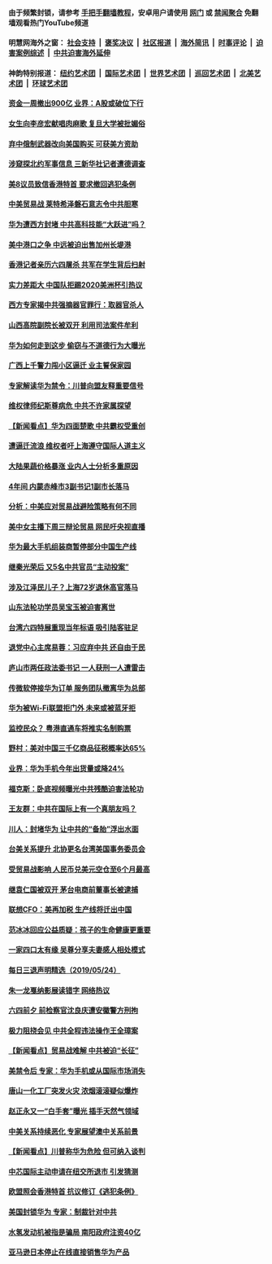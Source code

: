 #### 由于频繁封锁，请参考 [手把手翻墙教程](https://github.com/gfw-breaker/guides/wiki/)，安卓用户请使用 [网门](https://github.com/gfw-breaker/bn-android/blob/master/ogate.md?t=05261012) 或 [禁闻聚合](https://github.com/gfw-breaker/bn-android) 免翻墙观看热门YouTube频道 

#### 明慧网海外之窗：&nbsp;[社会支持](140.md?t=05261012) &nbsp;|&nbsp; [褒奖决议](282.md?t=05261012) &nbsp;|&nbsp; [社区报道](91.md?t=05261012) &nbsp;|&nbsp; [海外简讯](245.md?t=05261012) &nbsp;|&nbsp; [时事评论](251.md?t=05261012) &nbsp;|&nbsp; [迫害案例综述](328.md?t=05261012) &nbsp;|&nbsp; [中共迫害海外延伸](236.md?t=05261012) 

#### 神韵特别报道：&nbsp;[纽约艺术团](nf4778.md?t=05261012) &nbsp;|&nbsp; [国际艺术团](nf4780.md?t=05261012) &nbsp;|&nbsp; [世界艺术团](nf5951.md?t=05261012) &nbsp;|&nbsp; [巡回艺术团](nf4779.md?t=05261012) &nbsp;|&nbsp; [北美艺术团](nf1148019.md?t=05261012) &nbsp;|&nbsp; [环球艺术团](nf1299941.md?t=05261012)  

#### [资金一周撤出900亿 业界：A股或破位下行](../pages/nsc413/n11280381.md?t=05261012) 

#### [女生向李彦宏献唱肉麻歌 复旦大学被批媚俗](../pages/nsc413/n11280353.md?t=05261012) 

#### [弃中俄制武器改向美国购买 可获美方资助](../pages/nsc413/n11280416.md?t=05261012) 


#### [涉窥探北约军事信息 三新华社记者遭德调查](../pages/nsc413/n11280264.md?t=05261012) 

#### [美8议员致信香港特首 要求撤回逃犯条例](../pages/nsc413/n11280220.md?t=05261012) 

#### [中美贸易战 莱特希泽磐石意志令中共胆寒](../pages/nsc413/n11280196.md?t=05261012) 

#### [华为遭西方封堵 中共高科技能“大跃进”吗？](../pages/nsc413/n11279930.md?t=05261012) 

#### [美中港口之争 中远被迫出售加州长堤港](../pages/nsc413/n11280090.md?t=05261012) 

#### [香港记者亲历六四屠杀 共军在学生背后扫射](../pages/nsc413/n11279936.md?t=05261012) 

#### [实力差距大 中国队拒踢2020美洲杯引热议](../pages/nsc413/n11279992.md?t=05261012) 

#### [西方专家揭中共强摘器官罪行：取器官杀人](../pages/nsc413/n11279521.md?t=05261012) 

#### [山西高院副院长被双开 利用司法案件牟利](../pages/nsc413/n11280028.md?t=05261012) 

#### [华为如何走到这步 偷窃与不道德行为大曝光](../pages/nsc413/n11280027.md?t=05261012) 

#### [广西上千警力闯小区逼迁 业主誓保家园](../pages/nsc413/n11279707.md?t=05261012) 

#### [专家解读华为禁令：川普向盟友释重要信号](../pages/nsc413/n11279705.md?t=05261012) 

#### [维权律师纪斯尊病危 中共不许家属探望](../pages/nsc413/n11279925.md?t=05261012) 

#### [【新闻看点】华为四面楚歌 中共霸权受重创](../pages/nsc413/n11279794.md?t=05261012) 

#### [遭逼迁流浪 维权者吁上海遵守国际人道主义](../pages/nsc413/n11279821.md?t=05261012) 

#### [大陆果蔬价格暴涨 业内人士分析多重原因](../pages/nsc413/n11279792.md?t=05261012) 

#### [4年间 内蒙赤峰市3副书记1副市长落马](../pages/nsc413/n11279666.md?t=05261012) 

#### [分析：中美应对贸易战避险策略有何不同](../pages/nsc413/n11278526.md?t=05261012) 

#### [美中女主播下周三辩论贸易 网民吁央视直播](../pages/nsc413/n11278337.md?t=05261012) 

#### [华为最大手机组装商暂停部分中国生产线](../pages/nsc413/n11279669.md?t=05261012) 

#### [继秦光荣后 又5名中共官员“主动投案”](../pages/nsc413/n11279646.md?t=05261012) 

#### [涉及江泽民儿子？上海72岁退休高官落马](../pages/nsc413/n11279403.md?t=05261012) 


#### [山东法轮功学员吴宝玉被迫害离世](../pages/nsc413/n11279454.md?t=05261012) 

#### [台湾六四特展重现当年标语 吸引陆客驻足](../pages/nsc413/n11279395.md?t=05261012) 

#### [退党中心主席易蓉：习应弃中共 还自由于民](../pages/nsc413/n11201702.md?t=05261012) 

#### [庐山市两任政法委书记 一人获刑一人遭雷击](../pages/nsc413/n11277760.md?t=05261012) 

#### [传微软停接华为订单 服务团队撤离华为总部](../pages/nsc413/n11279320.md?t=05261012) 

#### [华为被Wi-Fi联盟拒门外 未来或被蓝牙拒](../pages/nsc413/n11279389.md?t=05261012) 

#### [监控民众？ 粤港直通车将推实名制购票](../pages/nsc413/n11279100.md?t=05261012) 

#### [野村：美对中国三千亿商品征税概率达65%](../pages/nsc413/n11279226.md?t=05261012) 

#### [业界：华为手机今年出货量或降24%](../pages/nsc413/n11278995.md?t=05261012) 

#### [福克斯：卧底视频曝光中共残酷迫害法轮功](../pages/nsc413/n11278026.md?t=05261012) 

#### [王友群：中共在国际上有一个真朋友吗？](../pages/nsc413/n11279017.md?t=05261012) 

#### [川人：封堵华为 让中共的“备胎”浮出水面](../pages/nsc413/n11278644.md?t=05261012) 

#### [台美关系提升 北协更名台湾美国事务委员会](../pages/nsc413/n11277588.md?t=05261012) 

#### [受贸易战影响 人民币兑美元空仓至6个月最高](../pages/nsc413/n11278812.md?t=05261012) 

#### [继袁仁国被双开 茅台电商前董事长被逮捕](../pages/nsc413/n11278893.md?t=05261012) 

#### [联想CFO：美再加税 生产线将迁出中国](../pages/nsc413/n11278357.md?t=05261012) 

#### [范冰冰回应公益质疑：孩子的生命健康更重要](../pages/nsc413/n11277954.md?t=05261012) 

#### [一家四口太有缘 吴尊分享夫妻感人相处模式](../pages/nsc413/n11278278.md?t=05261012) 

#### [每日三退声明精选（2019/05/24）](../pages/nsc413/n11278949.md?t=05261012) 

#### [朱一龙戛纳影展读错字 网络热议](../pages/nsc413/n11278472.md?t=05261012) 

#### [六四前夕 前检察官沈良庆遭安徽警方刑拘](../pages/nsc413/n11278784.md?t=05261012) 

#### [极力阻挠会见 中共全程违法操作王全璋案](../pages/nsc413/n11278207.md?t=05261012) 

#### [【新闻看点】贸易战难解 中共被迫“长征”](../pages/nsc413/n11278279.md?t=05261012) 

#### [美禁令后 专家：华为手机或从国际市场消失](../pages/nsc413/n11278529.md?t=05261012) 

#### [唐山一化工厂突发火灾 浓烟滚滚疑似爆炸](../pages/nsc413/n11278497.md?t=05261012) 

#### [赵正永又一“白手套”曝光 插手天然气领域](../pages/nsc413/n11278428.md?t=05261012) 

#### [中美关系持续恶化 专家展望澳中关系前景](../pages/nsc413/n11277940.md?t=05261012) 

#### [【新闻看点】川普称华为危险 但可纳入谈判](../pages/nsc413/n11278165.md?t=05261012) 

#### [中芯国际主动申请在纽交所退市 引发猜测](../pages/nsc413/n11278326.md?t=05261012) 

#### [欧盟照会香港特首 抗议修订《逃犯条例》](../pages/nsc413/n11278410.md?t=05261012) 

#### [美国封锁华为 专家：制裁针对中共](../pages/nsc413/n11277658.md?t=05261012) 

#### [水氢发动机被指是骗局 南阳政府注资40亿](../pages/nsc413/n11277969.md?t=05261012) 

#### [亚马逊日本停止在线直接销售华为产品](../pages/nsc413/n11278196.md?t=05261012) 

